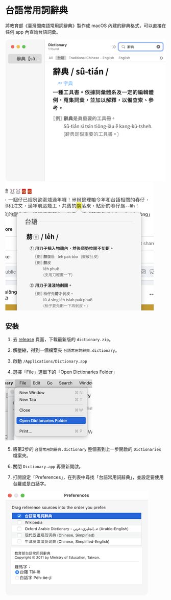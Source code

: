 # 台語常用詞辭典

將教育部《臺灣閩南語常用詞辭典》製作成 macOS 內建的辭典格式，可以直接在任何 app 內查詢台語詞彙。

![](images/dict.png)
![](images/inplace.png)

## 安裝

1. 去 [release](https://github.com/yllan/taigi-sutian/releases) 頁面，下載最新版的 `dictionary.zip`。

2. 解壓縮，得到一個檔案夾 `台語常用詞辭典.dictionary`。

3. 啟動 `/Applications/Dictionary.app`

4. 選擇「File」選單下的「Open Dictionaries Folder」

![](images/open-folder.png)

5. 將第2步的 `台語常用詞辭典.dictionary` 整個丟到上一步開啟的 `Dictionaries` 檔案夾。

6. 關閉 `Dictionary.app` 再重新開啟。

7. 打開設定「Preferences」，在列表中尋找「台語常用詞辭典」，並設定要使用台羅或是白話字。

![](images/pref.png)